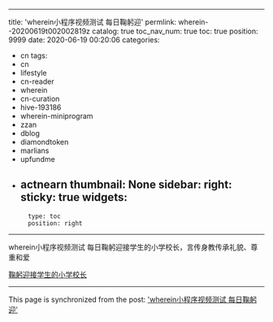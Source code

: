 
---
title: 'wherein小程序视频测试 每日鞠躬迎'
permlink: wherein--20200619t002002819z
catalog: true
toc_nav_num: true
toc: true
position: 9999
date: 2020-06-19 00:20:06
categories:
- cn
tags:
- cn
- lifestyle
- cn-reader
- wherein
- cn-curation
- hive-193186
- wherein-miniprogram
- zzan
- dblog
- diamondtoken
- marlians
- upfundme
- actnearn
thumbnail: None
sidebar:
    right:
        sticky: true
widgets:
    -
        type: toc
        position: right
---


wherein小程序视频测试
每日鞠躬迎接学生的小学校长，言传身教传承礼貌、尊重和爱

[鞠躬迎接学生的小学校长](https://v.qq.com/x/page/z30652uz9xt.html)

- - -

This page is synchronized from the post: ['wherein小程序视频测试 每日鞠躬迎'](https://steemit.com/@m18207319997/wherein--20200619t002002819z)
